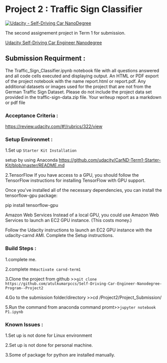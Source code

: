 # Project 2 : Traffic Sign Classifier 
[![Udacity - Self-Driving Car NanoDegree](https://s3.amazonaws.com/udacity-sdc/github/shield-carnd.svg)](http://www.udacity.com/drive)

The second  assignement project  in Term 1 for submission. 


[Udacity Self-Driving Car Engineer Nanodegree](https://www.udacity.com/course/self-driving-car-engineer-nanodegree--nd013)

## Submission Requirment :
 The Traffic_Sign_Classifier.ipynb notebook file with all questions answered and all code cells executed and displaying output.
An HTML or PDF export of the project notebook with the name report.html or report.pdf.
Any additional datasets or images used for the project that are not from the German Traffic Sign Dataset. Please do not include the project data set provided in the traffic-sign-data.zip file.
Your writeup report as a markdown or pdf file
 
 ### Acceptance Criteria :
 <https://review.udacity.com/#!/rubrics/322/view>
 
 ### Setup Environmet :
 1.Set up `Starter Kit Installation`
 
   setup by using Anaconda
   <https://github.com/udacity/CarND-Term1-Starter-Kit/blob/master/README.md>
   
 2.TensorFlow
If you have access to a GPU, you should follow the TensorFlow instructions for installing TensorFlow with GPU support.

Once you've installed all of the necessary dependencies, you can install the tensorflow-gpu package:

pip install tensorflow-gpu

Amazon Web Services
Instead of a local GPU, you could use Amazon Web Services to launch an EC2 GPU instance. (This costs money.)

Follow the Udacity instructions to launch an EC2 GPU instance with the udacity-carnd AMI.
Complete the Setup instructions. 

 ### Build Steps :
 
 1.complete me.
 
 2.complete me``activate carnd-term1``
 
 3.Clone the project from github >>``git clone https://github.com/atulkumarpccs/Self-Driving-Car-Engineer-Nanodegree-Program--Project2 `` 
 
 4.Go to the submission folder/directory >>cd /Project2/Project_Submission/
  
 5.Run the command from anaconda command promt>>``jupyter notebook P1.ipynb``
   
   
 ### Known Issues :
 
 1.Set up is not done for Linux environment
 
 2.Set up is not done for personal machine.
 
 3.Some of package for python are installed manually. 
 
